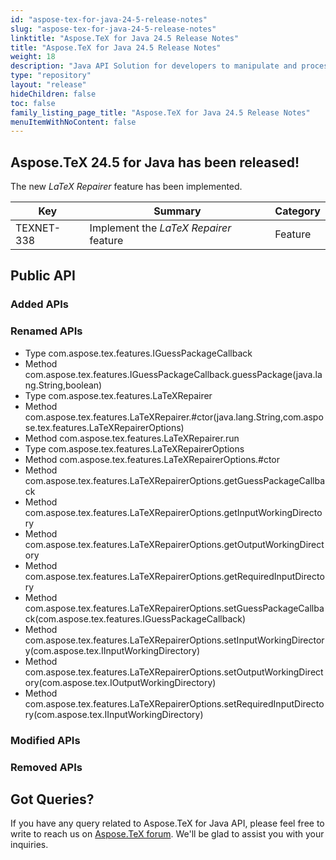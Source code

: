 ```yaml
---
id: "aspose-tex-for-java-24-5-release-notes"
slug: "aspose-tex-for-java-24-5-release-notes"
linktitle: "Aspose.TeX for Java 24.5 Release Notes"
title: "Aspose.TeX for Java 24.5 Release Notes"
weight: 18
description: "Java API Solution for developers to manipulate and process TeX and LaTeX files. Updates of Aspose.TeX API solution for Java | Release 2024.5"
type: "repository"
layout: "release"
hideChildren: false
toc: false
family_listing_page_title: "Aspose.TeX for Java 24.5 Release Notes"
menuItemWithNoContent: false
---
```


## Aspose.TeX 24.5 for Java has been released!

The new *LaTeX Repairer* feature has been implemented.

| Key | Summary | Category |
|---|---|---|
| TEXNET-338 | Implement the *LaTeX Repairer* feature | Feature |

## Public API
### Added APIs

### Renamed APIs

 * Type com.aspose.tex.features.IGuessPackageCallback
 * Method com.aspose.tex.features.IGuessPackageCallback.guessPackage(java.lang.String,boolean)
 * Type com.aspose.tex.features.LaTeXRepairer
 * Method com.aspose.tex.features.LaTeXRepairer.#ctor(java.lang.String,com.aspose.tex.features.LaTeXRepairerOptions)
 * Method com.aspose.tex.features.LaTeXRepairer.run
 * Type com.aspose.tex.features.LaTeXRepairerOptions
 * Method com.aspose.tex.features.LaTeXRepairerOptions.#ctor
 * Method com.aspose.tex.features.LaTeXRepairerOptions.getGuessPackageCallback
 * Method com.aspose.tex.features.LaTeXRepairerOptions.getInputWorkingDirectory
 * Method com.aspose.tex.features.LaTeXRepairerOptions.getOutputWorkingDirectory
 * Method com.aspose.tex.features.LaTeXRepairerOptions.getRequiredInputDirectory
 * Method com.aspose.tex.features.LaTeXRepairerOptions.setGuessPackageCallback(com.aspose.tex.features.IGuessPackageCallback)
 * Method com.aspose.tex.features.LaTeXRepairerOptions.setInputWorkingDirectory(com.aspose.tex.IInputWorkingDirectory)
 * Method com.aspose.tex.features.LaTeXRepairerOptions.setOutputWorkingDirectory(com.aspose.tex.IOutputWorkingDirectory)
 * Method com.aspose.tex.features.LaTeXRepairerOptions.setRequiredInputDirectory(com.aspose.tex.IInputWorkingDirectory)

### Modified APIs

### Removed APIs

## Got Queries?
If you have any query related to Aspose.TeX for Java API, please feel free to write to reach us on [Aspose.TeX forum](https://forum.aspose.com/c/tex/). We'll be glad to assist you with your inquiries.
